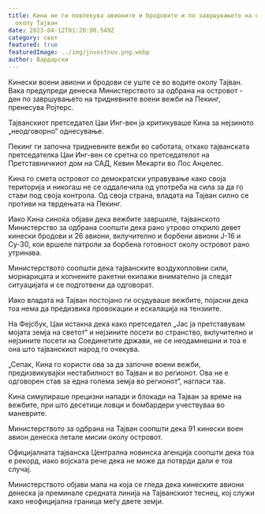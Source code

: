 ```yaml
---
title: Кина не ги повлекува авионите и бродовите и по завршувањето на вежбите
  околу Тајван
date: 2023-04-12T01:20:00.549Z
category: свет
featured: true
featuredImage: ../img/jnvostnuv.png.webp
author: Вардарски
---
```


Кинески воени авиони и бродови се уште се во водите околу Тајван. Вака предупреди денеска Министерството за одбрана на островот - ден по завршувањето на тридневните воени вежби на Пекинг, пренесува Ројтерс.

Тајванскиот претседател Цаи Инг-вен ја критикуваше Кина за нејзиното „неодговорно“ однесување.

Пекинг ги започна тридневните вежби во саботата, откако тајванската претседателка Цаи Инг-вен се сретна со претседателот на Претставничкиот дом на САД, Кевин Мекарти во Лос Анџелес.

Кина го смета островот со демократски управување како своја територија и никогаш не се оддалечила од употреба на сила за да го стави под своја контрола. Од своја страна, владата на Тајван силно се противи на тврдењата на Пекинг.

Иако Кина синоќа објави дека вежбите завршиле, тајванското Министерство за одбрана соопшти дека рано утрово открило девет кинески бродови и 26 авиони, вклучително и борбени авиони Ј-16 и Су-30, кои вршеле патроли за борбена готовност околу островот рано утринава.

Министерството соопшти дека тајванските воздухопловни сили, морнарицата и копнените ракетни екипажи внимателно ја следат ситуацијата и се подготвени да одговорат.

Иако владата на Тајван постојано ги осудуваше вежбите, појасни дека тоа нема да предизвика провокации и ескалација на тензиите.

На Фејсбук, Цаи истакна дека како претседател „Јас ја претставувам мојата земја на светот“ и нејзините посети во странство, вклучително и нејзините посети на Соединетите држави, не се неодамнешни и тоа е она што тајванскиот народ го очекува.

„Сепак, Кина го користи ова за да започне воени вежби, предизвикувајќи нестабилност во Тајван и во регионот. Ова не е одговорен став за една голема земја во регионот“, нагласи таа.

Кина симулираше прецизни напади и блокади на Тајван за време на вежбите, при што десетици ловци и бомбардери учествуваа во маневрите.

Министерството за одбрана на Тајван соопшти дека 91 кинески воен авион денеска летале мисии околу островот.

Официјалната тајванска Централна новинска агенција соопшти дека тоа е рекорд, иако војската рече дека не може да потврди дали е тоа случај.

Министерството објави мапа на која се гледа дека кинеските авиони денеска ја преминале средната линија на Тајванскиот теснец, кој служи како неофицијална граница меѓу двете земји.
